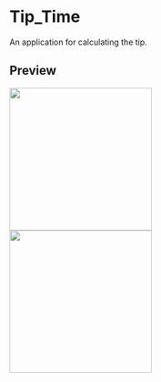 # Tip_Time
An application for calculating the tip.
<h2>Preview</h2>
<div>
  <img src="https://github.com/cagrrpm/Tip_Time/blob/master/screenshots/screenshot_1.png" width="250px"></img>
</div>
<div>
  <img src="https://github.com/cagrrpm/Tip_Time/blob/master/screenshots/screenshot_2.png" width="250px"></img>
</div>


